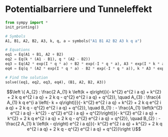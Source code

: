 # Potentialbarriere und Tunneleffekt


```python
from sympy import *
init_printing()

# Symbols
A1, B1, A2, B2, A3, k, q, a = symbols("A1 B1 A2 B2 A3 k q a")

# Equations
eq1 = Eq(A1 + B1, A2 + B2)           
eq2 = Eq(k * (A1 - B1), q * (A2 - B2))
eq3 = Eq(A2 * exp(I * q * a) + B2 * exp(-I * q * a), A3 * exp(I * k * a))
eq4 = Eq(q * (A2 * exp(I * q * a) - B2 * exp(-I * q * a)), k * A3 * exp(I * k * a))

# Find the solution 
solve((eq1, eq2, eq3, eq4), (B1, A2, B2, A3))
```




$$\left \{ A_{2} : \frac{2 A_{1} k \left(k + q\right)}{- k^{2} e^{2 i a q} + k^{2} + 2 k q e^{2 i a q} + 2 k q - q^{2} e^{2 i a q} + q^{2}}, \quad A_{3} : \frac{4 A_{1} k q e^{i a \left(- k + q\right)}}{- k^{2} e^{2 i a q} + k^{2} + 2 k q e^{2 i a q} + 2 k q - q^{2} e^{2 i a q} + q^{2}}, \quad B_{1} : - \frac{A_{1} \left(k^{2} e^{2 i a q} - k^{2} - q^{2} e^{2 i a q} + q^{2}\right)}{- k^{2} e^{2 i a q} + k^{2} + 2 k q e^{2 i a q} + 2 k q - q^{2} e^{2 i a q} + q^{2}}, \quad B_{2} : - \frac{2 A_{1} k \left(k - q\right) e^{2 i a q}}{- k^{2} e^{2 i a q} + k^{2} + 2 k q e^{2 i a q} + 2 k q - q^{2} e^{2 i a q} + q^{2}}\right \}$$

